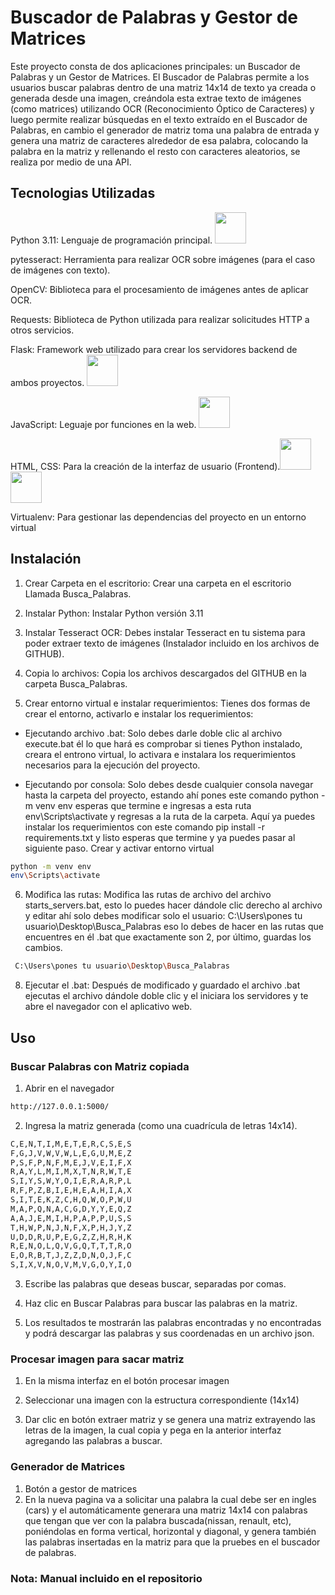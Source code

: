 # Buscador de Palabras y Gestor de Matrices

Este proyecto consta de dos aplicaciones principales: un Buscador de Palabras y un Gestor de Matrices. El Buscador de Palabras permite a los usuarios buscar palabras dentro de una matriz 14x14 de texto ya creada o generada desde una imagen, creándola esta extrae texto de imágenes (como matrices) utilizando OCR (Reconocimiento Óptico de Caracteres) y luego permite realizar búsquedas en el texto extraído en el Buscador de Palabras, en cambio el generador de matriz toma una palabra de entrada y genera una matriz de caracteres alrededor de esa palabra, colocando la palabra en la matriz y rellenando el resto con caracteres aleatorios, se realiza por medio de una API.

## Tecnologias Utilizadas

Python 3.11: Lenguaje de programación principal. <img height="50" src="https://user-images.githubusercontent.com/25181517/183423507-c056a6f9-1ba8-4312-a350-19bcbc5a8697.png">

pytesseract: Herramienta para realizar OCR sobre imágenes (para el caso de imágenes con texto).

OpenCV: Biblioteca para el procesamiento de imágenes antes de aplicar OCR.

Requests: Biblioteca de Python utilizada para realizar solicitudes HTTP a otros servicios.

Flask: Framework web utilizado para crear los servidores backend de ambos proyectos. <img height="50" src="https://user-images.githubusercontent.com/25181517/183423775-2276e25d-d43d-4e58-890b-edbc88e915f7.png">

JavaScript: Leguaje por funciones en la web. <img height="50" src="https://user-images.githubusercontent.com/25181517/117447155-6a868a00-af3d-11eb-9cfe-245df15c9f3f.png">


HTML, CSS: Para la creación de la interfaz de usuario (Frontend).<img height="50" src="https://user-images.githubusercontent.com/25181517/192158954-f88b5814-d510-4564-b285-dff7d6400dad.png"> <img height="50" src="https://user-images.githubusercontent.com/25181517/183898674-75a4a1b1-f960-4ea9-abcb-637170a00a75.png">

Virtualenv: Para gestionar las dependencias del proyecto en un entorno virtual



## Instalación
1.	Crear Carpeta en el escritorio: Crear una carpeta en el escritorio Llamada Busca_Palabras.

2.	Instalar Python: Instalar Python versión 3.11

3.	Instalar Tesseract OCR: Debes instalar Tesseract en tu sistema para poder extraer texto de imágenes (Instalador incluido en los archivos de GITHUB).

4.	Copia lo archivos: Copia los archivos descargados del GITHUB en la carpeta Busca_Palabras.

5.	Crear entorno virtual e instalar requerimientos: Tienes dos formas de crear el entorno, activarlo e instalar los requerimientos:

- Ejecutando archivo .bat: Solo debes darle doble clic al archivo execute.bat él lo que hará es comprobar si tienes Python   instalado, creara el entrono virtual, lo activara e instalara los requerimientos necesarios para la ejecución del proyecto.

- Ejecutando por consola: Solo debes desde cualquier consola navegar hasta la carpeta del proyecto, estando ahí pones este comando python -m venv env esperas que termine e ingresas a esta ruta env\Scripts\activate y regresas a la ruta de la carpeta. Aquí ya puedes instalar los requerimientos con este comando pip install -r requirements.txt y listo esperas que termine y ya puedes pasar al siguiente paso.
Crear y activar entorno virtual

```bash
python -m venv env
env\Scripts\activate
```

6.	Modifica las rutas: Modifica las rutas de archivo del archivo starts_servers.bat, esto lo puedes hacer dándole clic derecho al archivo y editar ahí solo debes modificar solo el usuario: C:\Users\pones tu usuario\Desktop\Busca_Palabras eso lo debes de hacer en las rutas que encuentres en él .bat que exactamente son 2, por último, guardas los cambios.
```bash
 C:\Users\pones tu usuario\Desktop\Busca_Palabras
```
8.	Ejecutar el .bat: Después de modificado y guardado el archivo .bat ejecutas el archivo dándole doble clic y el iniciara los servidores y te abre el navegador con el aplicativo web.

## Uso
### Buscar Palabras con Matriz copiada
1. Abrir en el navegador
```bash
http://127.0.0.1:5000/
```
2. Ingresa la matriz generada (como una cuadrícula de letras 14x14).
```bash
C,E,N,T,I,M,E,T,E,R,C,S,E,S
F,G,J,V,W,V,W,L,E,G,U,M,E,Z
P,S,F,P,N,F,M,E,J,V,E,I,F,X
R,A,Y,L,M,I,M,X,T,N,R,W,T,E
S,I,Y,S,W,Y,O,I,E,R,A,R,P,L
R,F,P,Z,B,I,E,H,E,A,H,I,A,X
S,I,T,E,K,Z,C,H,Q,W,O,P,W,U
M,A,P,Q,N,A,C,G,D,Y,Y,E,Q,Z
A,A,J,E,M,I,H,P,A,P,P,U,S,S
T,H,W,P,N,J,N,F,X,P,H,J,Y,Z
U,D,D,R,U,P,E,G,Z,Z,H,R,H,K
R,E,N,O,L,Q,V,G,Q,T,T,T,R,O
E,O,R,B,T,J,Z,Z,D,N,O,J,F,C
S,I,X,V,N,O,V,M,V,G,O,Y,I,O
``` 
3. Escribe las palabras que deseas buscar, separadas por comas.
4. Haz clic en Buscar Palabras para buscar las palabras en la matriz.

5. Los resultados te mostrarán las palabras encontradas y no encontradas y podrá descargar las palabras y sus coordenadas en un archivo json.

### Procesar imagen para sacar matriz
1. En la misma interfaz en el botón procesar imagen

2. Seleccionar una imagen con la estructura correspondiente (14x14)
3. Dar clic en botón extraer matriz y se genera una matriz extrayendo las letras de la imagen, la cual copia y pega en la anterior interfaz agregando las palabras a buscar.

### Generador de Matrices
1. Botón a gestor de matrices
2. En la nueva pagina va a solicitar una palabra la cual debe ser en ingles (cars) y el automáticamente generara una matriz 14x14 con palabras que tengan que ver con la palabra buscada(nissan, renault, etc), poniéndolas en forma vertical, horizontal y diagonal, y genera también las palabras insertadas en la matriz para que la pruebes en el buscador de palabras.

### Nota: Manual incluido en el repositorio

